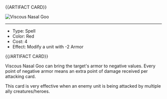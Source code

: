 <!-- ======================================

How to Contribute: https://ggs.wiki/r/howto

Artifact-specific info: https://github.com/GGS-ORG/artifact/blob/master/README.md

====================================== -->


{{ARTIFACT CARD}}

<!-- Card image goes here. -->

![Viscous Nasal Goo](https://i.imgur.com/Q4bbUCm.jpg)

---

<!-- Card description goes here. -->

* Type: Spell
* Color: Red
* Cost: 4
* Effect: Modify a unit with -2 Armor

{{/ARTIFACT CARD}}

Viscous Nasal Goo can bring the target's armor to negative values. Every point of negative armor means an extra point of damage received per attacking card. 

This card is very effective when an enemy unit is being attacked by multiple ally creatures/heroes.
